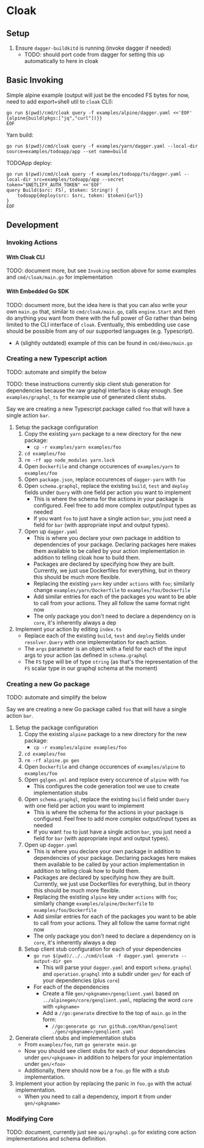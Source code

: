 # Cloak

## Setup

1. Ensure `dagger-buildkitd` is running (invoke dagger if needed)
   - TODO: should port code from dagger for setting this up automatically to here in cloak

## Basic Invoking

Simple alpine example (output will just be the encoded FS bytes for now, need to add export+shell util to `cloak` CLI):

```console
go run $(pwd)/cmd/cloak query -f examples/alpine/dagger.yaml <<'EOF'
{alpine{build(pkgs:["jq","curl"])}}
EOF
```

Yarn build:

```console
go run $(pwd)/cmd/cloak query -f examples/yarn/dagger.yaml --local-dir source=examples/todoapp/app --set name=build
```

TODOApp deploy:

```console
go run $(pwd)/cmd/cloak query -f examples/todoapp/ts/dagger.yaml --local-dir src=examples/todoapp/app --secret token="$NETLIFY_AUTH_TOKEN" <<'EOF'
query Build($src: FS!, $token: String!) {
    todoapp{deploy(src: $src, token: $token){url}}
}
EOF
```

## Development

### Invoking Actions

#### With Cloak CLI

TODO: document more, but see `Invoking` section above for some examples and `cmd/cloak/main.go` for implementation

#### With Embedded Go SDK

TODO: document more, but the idea here is that you can also write your own `main.go` that, similar to `cmd/cloak/main.go`, calls `engine.Start` and then do anything you want from there with the full power of Go rather than being limited to the CLI interface of `cloak`. Eventually, this embedding use case should be possible from any of our supported languages (e.g. Typescript).

- A (slightly outdated) example of this can be found in `cmd/demo/main.go`

### Creating a new Typescript action

TODO: automate and simplify the below

TODO: these instructions currently skip client stub generation for dependencies because the raw graphql interface is okay enough. See `examples/graphql_ts` for example use of generated client stubs.

Say we are creating a new Typescript package called `foo` that will have a single action `bar`.

1. Setup the package configuration
   1. Copy the existing `yarn` package to a new directory for the new package:
      - `cp -r examples/yarn examples/foo`
   1. `cd examples/foo`
   1. `rm -rf app node_modules yarn.lock`
   1. Open `Dockerfile` and change occurences of `examples/yarn` to `examples/foo`
   1. Open `package.json`, replace occurences of `dagger-yarn` with `foo`
   1. Open `schema.graphql`, replace the existing `build`, `test` and `deploy` fields under `Query` with one field per action you want to implement
      - This is where the schema for the actions in your package is configured. Feel free to add more complex output/input types as needed
      - If you want `foo` to just have a single action `bar`, you just need a field for `bar` (with appropriate input and output types).
   1. Open up `dagger.yaml`
      - This is where you declare your own package in addition to dependencies of your package. Declaring packages here makes them available to be called by your action implementation in addition to telling cloak how to build them.
      - Packages are declared by specifying how they are built. Currently, we just use Dockerfiles for everything, but in theory this should be much more flexible.
      - Replacing the existing `yarn` key under `actions` with `foo`; similarly change `examples/yarn/Dockerfile` to `examples/foo/Dockerfile`
      - Add similar entries for each of the packages you want to be able to call from your actions. They all follow the same format right now
      - The only package you don't need to declare a dependency on is `core`, it's inherently always a dep
1. Implement your action by editing `index.ts`
   - Replace each of the existing `build`, `test` and `deploy` fields under `resolver.Query` with one implementation for each action.
   - The `args` parameter is an object with a field for each of the input args to your action (as defined in `schema.graphql`
   - The `FS` type will be of type `string` (as that's the representation of the `FS` scalar type in our graphql schema at the moment)

### Creating a new Go package

TODO: automate and simplify the below

Say we are creating a new Go package called `foo` that will have a single action `bar`.

1. Setup the package configuration
   1. Copy the existing `alpine` package to a new directory for the new package:
      - `cp -r examples/alpine examples/foo`
   1. `cd examples/foo`
   1. `rm -rf alpine.go gen`
   1. Open `Dockerfile` and change occurences of `examples/alpine` to `examples/foo`
   1. Open `gqlgen.yml` and replace every occurence of `alpine` with `foo`
      - This configures the code generation tool we use to create implementation stubs
   1. Open `schema.graphql`, replace the existing `build` field under `Query` with one field per action you want to implement
      - This is where the schema for the actions in your package is configured. Feel free to add more complex output/input types as needed
      - If you want `foo` to just have a single action `bar`, you just need a field for `bar` (with appropriate input and output types).
   1. Open up `dagger.yaml`
      - This is where you declare your own package in addition to dependencies of your package. Declaring packages here makes them available to be called by your action implementation in addition to telling cloak how to build them.
      - Packages are declared by specifying how they are built. Currently, we just use Dockerfiles for everything, but in theory this should be much more flexible.
      - Replacing the existing `alpine` key under `actions` with `foo`; similarly change `examples/alpine/Dockerfile` to `examples/foo/Dockerfile`
      - Add similar entries for each of the packages you want to be able to call from your actions. They all follow the same format right now
      - The only package you don't need to declare a dependency on is `core`, it's inherently always a dep
   1. Setup client stub configuration for each of your dependencies
      - `go run $(pwd)/../../cmd/cloak -f dagger.yaml generate --output-dir gen`
        - This will parse your `dagger.yaml` and export `schema.graphql` and `operation.graphql` into a subdir under `gen/` for each of your dependencies (plus `core`)
      - For each of the dependencies
        - Create a file `gen/<pkgname>/genqclient.yaml` based on `../alpinegen/core/genqlient.yaml`, replacing the word `core` with `<pkgname>`
        - Add a `//go:generate` directive to the top of `main.go` in the form:
          - `//go:generate go run github.com/Khan/genqlient ./gen/<pkgname>/genqlient.yaml`
1. Generate client stubs and implementation stubs
   - From `examples/foo`, run `go generate main.go`
   - Now you should see client stubs for each of your dependencies under `gen/<pkgname>` in addition to helpers for your implementation under `gen/<foo>`
   - Additionally, there should now be a `foo.go` file with a stub implementation.
1. Implement your action by replacing the panic in `foo.go` with the actual implementation.
   - When you need to call a dependency, import it from under `gen/<pkgname>`

### Modifying Core

TODO: document, currently just see `api/graphql.go` for existing core action implementations and schema definition.
